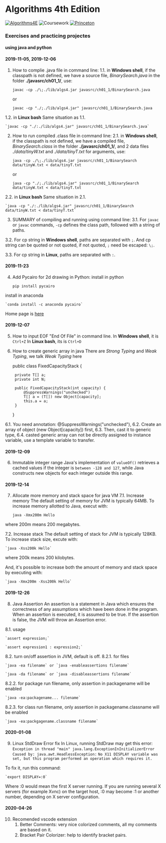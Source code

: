 # Algorithms 4th Edition
[![Algorithms4E](https://img.shields.io/badge/Algorithm-Algorithms4E-red)](https://github.com/Vagacoder/Algorithms4E)
![Coursework](https://img.shields.io/badge/Algorithm-Coursework-green)
[![Princeton](https://img.shields.io/badge/Textbook-Princeton-orange)](https://algs4.cs.princeton.edu/home/)

### Exercises and practicing projectes
#### using java and python

#### 2019-11-05, 2019-12-06
1. How to complie .java file in command line:
1.1. in **Windows shell**, 
if the classpath is not defined, we have a source file, 
*BinarySearch.java* in the folder **./javasrc/ch01_1/**, use:

    `javac -cp ./\;./lib/algs4.jar javasrc/ch01_1/BinarySearch.java`

    or

    `javac -cp "./;./lib/algs4.jar" javasrc/ch01_1/BinarySearch.java`

1.2. in **Linux bash**
Same situation as 1.1.

    `javac -cp "./:./lib/algs4.jar" javasrc/ch01_1/BinarySearch.java`



2. How to run compiled .class file in command line:
2.1. in **Windows shell**, if the classpath is not defined, we have a compiled file,
*BinarySearch.class* in the folder **./javasrc/ch01_1/**, and 2 data files 
*./data/tinyW.txt* and *./data/tinyT.txt* for arguments, use:

    `java -cp ./\;./lib/algs4.jar javasrc/ch01_1/BinarySearch data/tinyW.txt < data/tinyT.txt`

    or

    `java -cp "./;./lib/algs4.jar" javasrc/ch01_1/BinarySearch data/tinyW.txt < data/tinyT.txt`

2.2. in **Linux bash**
Same situation in 2.1.

    `java -cp "./:./lib/algs4.jar" javasrc/ch01_1/BinarySearch data/tinyW.txt < data/tinyT.txt`


3. SUMMARY of compiling and running using command line: 
3.1. For `javac` or `javac` commands, `-cp` defines the class path, followed with a string 
of paths.

3.2. For cp string in **Windows shell**, paths are separated with `;`. And cp string can be quoted or 
not quoted, if not quoted, `;` need be escaped: `\;`.

3.3. For cp string in **Linux**, paths are separated with `:`.


#### 2019-11-23
4. Add Pycairo for 2d drawing in Python:
install in python

    `pip install pycairo`

install in anaconda

    `conda install -c anaconda pycairo`

Home page is [here](https://pycairo.readthedocs.io/en/latest/)


#### 2019-12-07
5. How to input EOF "End Of File" in command line.
In **Windows shell**, it is `Ctrl+Z`
In **Linux bash**, its is `Ctrl+D`

6. How to create generic array in java
There are *Strong Typing* and *Weak Typing*, we talk *Weak Typing* here

    public class FixedCapacityStack<T> {

        private T[] a;
        private int N;

        public FixedCapacityStack(int capacity) {
            @SuppressWarnings("unchecked")
            T[] a = (T[]) new Object[capacity];
            this.a = a;
        }
    }

6.1. You need annotation: @SuppressWarnings("unchecked"),
6.2. Create an array of object (new Object[capacity]) first,
6.3. Then, cast it to generic type,
6.4. casted generic array can not be directly assigned to instance variable, use a template variable to transfer.

#### 2019-12-09
6. Immutable integer range
Java's implementation of `valueOf()` retrieves a cached values if the integer is `between -128 and 127`,
while Java constructs new objects for each integer outside this range. 

#### 2019-12-14
7. Allocate more memory and stack space for java VM
7.1. Increase memory
The default setting of memory for JVM is typically 64MB. To increase memory allotted to Java, execut with:
 
    `java -Xmx200m Hello` 
    
where 200m means 200 megabytes.

7.2. Increase stack
The default setting of stack for JVM is typically 128KB. To increase stack size, excute with:

    `java -Xss200k Hello`

where 200k means 200 kilobytes.

And, it's possible to increase both the amount of memory and stack space by executing with:

    `java -Xmx200m -Xss200k Hello`

#### 2019-12-26
8. Java Assertion
An assertion is a statement in Java which ensures the correctness of any assumptions which have been done in the program. When an assertion is executed, it is assumed to be true. If the assertion is false, the JVM will throw an Assertion error.

8.1. usage

    `assert expression;`

    `assert expression1 : expression2;`

8.2. turn on/off assertion in JVM, default is off.
8.2.1. for files

    `java -ea filename` or `java -enableassertions filename`

    `java -da filename` or `java -disableassertions filename`

8.2.2. for package
run filename, only assertion in packagename will be enabled

    `java -ea:packagename... filename`

8.2.3. for class
run filename, only assertion in packagename.classname will be enabled

    `java -ea:packgagename.classname filename`

#### 2020-01-08
9. Linux StdDraw Error fix
In Linux, running StdDraw may get this error:
`Exception in thread "main" java.lang.ExceptionInInitializerError`
`Caused by: java.awt.HeadlessException:`
`No X11 DISPLAY variable was set, but this program performed an operation which requires it.`

To fix it, run this command:

    `export DISPLAY=:0`

Where :0 would mean the first X server running. If you are running several X servers (for example Xvnc) on the target host, :0 may become :1 or another number, depending on X server configuration.

#### 2020-04-26
10. Recomended vscode extension
    1. Better Comments: very nice colorized comments, all my comments are based on it.
    2. Bracket Pair Colorizer: help to identify bracket pairs.
     
